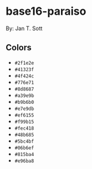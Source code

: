 # base16-paraiso

By: Jan T. Sott

## Colors

* `#2f1e2e`
* `#41323f`
* `#4f424c`
* `#776e71`
* `#8d8687`
* `#a39e9b`
* `#b9b6b0`
* `#e7e9db`
* `#ef6155`
* `#f99b15`
* `#fec418`
* `#48b685`
* `#5bc4bf`
* `#06b6ef`
* `#815ba4`
* `#e96ba8`
